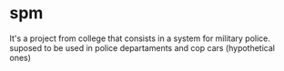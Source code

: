 # spm
It's a project from college that consists in a system for military police. suposed to be used in police departaments and cop cars (hypothetical ones)

